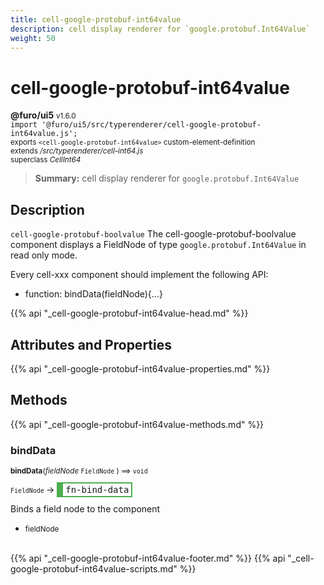 ```yaml
---
title: cell-google-protobuf-int64value
description: cell display renderer for `google.protobuf.Int64Value`
weight: 50
---
```


# cell-google-protobuf-int64value
**@furo/ui5** <small>v1.6.0</small>
<br>`import '@furo/ui5/src/typerenderer/cell-google-protobuf-int64value.js';`<small>
<br>exports `<cell-google-protobuf-int64value>` custom-element-definition
<br>extends */src/typerenderer/cell-int64.js*
<br>superclass *CellInt64*</small>

> **Summary:** cell display renderer for `google.protobuf.Int64Value`

## Description

`cell-google-protobuf-boolvalue`
The cell-google-protobuf-boolvalue component displays a FieldNode of type `google.protobuf.Int64Value` in read only mode.

Every cell-xxx component should implement the following API:
- function: bindData(fieldNode){...}

{{% api "_cell-google-protobuf-int64value-head.md" %}}

## Attributes and Properties
{{% api "_cell-google-protobuf-int64value-properties.md" %}}






## Methods
{{% api "_cell-google-protobuf-int64value-methods.md" %}}


### **bindData**
<small>**bindData**(*fieldNode* `FieldNode` ) ⟹ `void`</small>

<small>`FieldNode` </small> →
<span  style="border-width:2px 2px 2px 10px; border-style: solid;border-color:  rgb(76, 175, 80);font-family:monospace; padding:2px 4px;">fn-bind-data</span>

Binds a field node to the component

- <small>fieldNode </small>
<br><br>






{{% api "_cell-google-protobuf-int64value-footer.md" %}}
{{% api "_cell-google-protobuf-int64value-scripts.md" %}}
